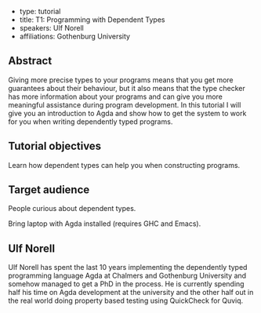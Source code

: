 - type: tutorial
- title: T1: Programming with Dependent Types
- speakers: Ulf Norell
- affiliations: Gothenburg University

## Abstract
Giving more precise types to your programs means that you get more
guarantees about their behaviour, but it also means that the type
checker has more information about your programs and can give you more
meaningful assistance during program development. In this tutorial I
will give you an introduction to Agda and show how to get the system
to work for you when writing dependently typed programs.

## Tutorial objectives
Learn how dependent types can help you when constructing programs.

## Target audience
People curious about dependent types.

Bring laptop with Agda installed (requires GHC and Emacs).

## Ulf Norell
<!--<img align="right" src="img/ulf-norell.jpg" alt="Ulf Norell"></img>-->
Ulf Norell has spent the last 10 years implementing the dependently
typed programming language Agda at Chalmers and Gothenburg University
and somehow managed to get a PhD in the process. He is currently
spending half his time on Agda development at the university and the
other half out in the real world doing property based testing using
QuickCheck for Quviq.
